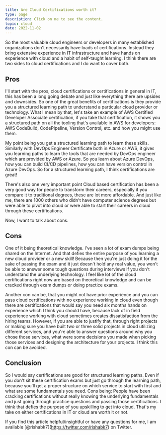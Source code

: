 ```yaml
---
title: Are Cloud Certifications worth it?
type: page
description: Click on me to see the content.
topic: cloud
date: 2022-11-02
---
```


So the most valuable cloud engineers or developers in many established organizations don't necessarily have loads of certifications. Instead they bring extensive experience in IT infrastructure and have hands on experience with cloud and a habit of self-taught learning. I think there are two sides to cloud certifications and I do want to cover both.

## Pros

I'll start with the pros, cloud certifications or certifications in general in IT, this has been a long going debate and just like everything there are upsides and downsides. So one of the great benefits of certifications is they provide you a structured learning path to understand a particular cloud provider or technology. What I mean by that, let's take an example of AWS Certified Developer Associate certification, if you take that certification, it shows you a structured path on all the tooling that's available in AWS for developers: AWS CodeBuild, CodePipeline, Version Control, etc. and how you might use them.

My point being you get a structured learning path to learn these skills. Similarly with DevOps Engineer Certificate both in Azure or AWS, it gives you learning paths to learn the tools that are needed by DevOps engineer which are provided by AWS or Azure. So you learn about Azure DevOps, how you can build CI/CD pipelines, how you can have version control in Azure DevOps. So for a structured learning path, I think certifications are great!

There's also one very important point Cloud based certification has been a very good way for people to transform their careers, especially if you compare it to traditional degrees, these are lot more affordable. And just like me, there are 1000 others who didn't have computer science degrees but were able to pivot into cloud or were able to start their careers in cloud through these certifications.

Now, I want to talk about cons.

## Cons

One of it being theoretical knowledge. I've seen a lot of exam dumps being shared on the Internet. And that defies the entire purpose of you learning a new cloud provider or a new skill! Because then you're just doing it for the sake of passing the exam and it just doesn't hold any real value, you won't be able to answer some tough questions during interviews if you don't understand the underlying technology. I feel like lot of the cloud certifications right now are based on theoretical knowledge and can be cracked through exam dumps or doing practice exams.

Another con can be, that you might not have prior experience and you can pass cloud certifications with no experience working in cloud even though there are certifications that would say you need six months hands on experience which I think you should have, because lack of in field experience working with cloud sometimes creates dissatisfaction from the hiring teams. However, if you are able to justify that, through right projects or making sure you have built two or three solid projects in cloud utilizing different services, and you're able to answer questions around why you chose those services, what were some decisions you made when picking those services and designing the architecture for your projects. I think this con can be avoided.

## Conclusion

So I would say certifications are good for structured learning paths. Even if you don't sit these certification exams but just go through the learning path, because you'll get a proper structure on which service to start with first and what are some fundamentals you need. Cons being: People have been cracking certifications without really knowing the underlying fundamentals and just going through practice questions and passing those certifications. I think that defies the purpose of you upskilling to get into cloud. That's my take on either certifications in IT or cloud are worth it or not.

If you find this article helpful/insightful or have any questions for me, I am available \[@rishabk7\](https://twitter.com/rishabk7) on Twitter.
